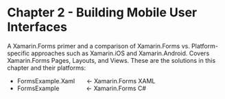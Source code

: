 # Chapter 2 - Building Mobile User Interfaces<br/>
A Xamarin.Forms primer and a comparison of Xamarin.Forms vs. Platform-specific approaches such as Xamarin.iOS and Xamarin.Android. Covers Xamarin.Forms Pages, Layouts, and Views. These are the solutions in this chapter and their platforms:

<ul>
<li>FormsExample.Xaml &nbsp;&nbsp;&nbsp;&nbsp;&nbsp;&nbsp;<- Xamarin.Forms XAML</li>
<li>FormsExample &nbsp;&nbsp;&nbsp;&nbsp;&nbsp;&nbsp;&nbsp;&nbsp;&nbsp;&nbsp;&nbsp;&nbsp;&nbsp;&nbsp;&nbsp;<- Xamarin.Forms C#</li>
</ul>
